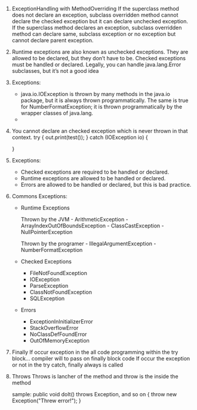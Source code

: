 
1. ExceptionHandling with MethodOverriding 
	If the superclass method does not declare an exception,
	subclass overridden method cannot declare the checked exception but it can declare unchecked exception.
	If the superclass method declares an exception, subclass overridden method can declare same,
	subclass exception or no exception but cannot declare parent exception.

2. Runtime exceptions are also known as unchecked exceptions.
	They are allowed to be declared, but they don’t have to be. Checked exceptions must be handled or
	declared. Legally, you can handle java.lang.Error subclasses, but it’s not a good idea

3. Exceptions:

	- java.io.IOException is thrown by many methods in the java.io package, but it is always thrown programmatically. 
	The same is true for NumberFormatException; it is thrown programmatically by the wrapper classes of java.lang.
	- 


4. You cannot declare an checked exception which is never thrown in that context.
    try {
        out.print(test());
    } catch (IOException io) {

    }

5. Exceptions:

	- Checked exceptions are required to be handled or declared.
	- Runtime exceptions are allowed to be handled or declared. 
	- Errors are allowed to be handled or declared, but this is bad practice.

6. Commons Exceptions:

	- Runtime Exceptions

		Thrown by the JVM
			- ArithmeticException
			- ArrayIndexOutOfBoundsException
			- ClassCastException
			- NullPointerException

		Thrown by the programer
			- IllegalArgumentException
			- NumberFormatException

	- Checked Exceptions
		- FileNotFoundException
		- IOException
		- ParseException
		- ClassNotFoundException
		- SQLException

	- Errors
		- ExceptionInInitializerError
		- StackOverflowError
		- NoClassDefFoundError
		- OutOfMemoryException

7. Finally
	If occur exception in the all code programming within the try block... compiler will to pass on finally
	block code
	If occur the exception or not in the try catch, finally always is called

8. Throws
	Throws is lancher of the method and throw is the inside the method

	sample:
		public void doIt() throws Exception, and so on {
			throw new Exception("Threw error!");
		}

